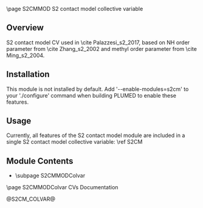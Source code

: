 \page S2CMMOD S2 contact model collective variable

<!-- 
description: S2 contact model collective variable (S2CM) 
authors: Omar Valsson
reference: \cite Palazzesi_s2_2017  
-->

## Overview

S2 contact model CV used in \cite Palazzesi_s2_2017, based on NH order parameter from \cite Zhang_s2_2002 and methyl order parameter from \cite Ming_s2_2004.

## Installation 
This module is not installed by default. Add '\-\-enable-modules=s2cm' to your './configure' command when building PLUMED to enable these features.

## Usage
Currently, all features of the S2 contact model module are included in a single S2 contact model collective variable: \ref S2CM

## Module Contents
- \subpage S2CMMODColvar 

\page S2CMMODColvar CVs Documentation

@S2CM_COLVAR@
